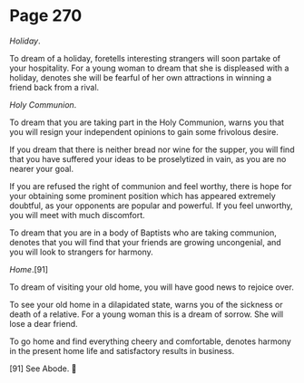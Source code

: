 # Page 270
_Holiday_.


To dream of a holiday, foretells interesting strangers will soon
partake of your hospitality. For a young woman to dream that she
is displeased with a holiday, denotes she will be fearful of her own
attractions in winning a friend back from a rival.


_Holy Communion_.


To dream that you are taking part in the Holy Communion,
warns you that you will resign your independent opinions to gain
some frivolous desire.


If you dream that there is neither bread nor wine for the supper,
you will find that you have suffered your ideas to be proselytized
in vain, as you are no nearer your goal.


If you are refused the right of communion and feel worthy, there is
hope for your obtaining some prominent position which has appeared
extremely doubtful, as your opponents are popular and powerful.
If you feel unworthy, you will meet with much discomfort.


To dream that you are in a body of Baptists who are taking communion,
denotes that you will find that your friends are growing uncongenial,
and you will look to strangers for harmony.


_Home_.[91]


To dream of visiting your old home, you will have good news
to rejoice over.


To see your old home in a dilapidated state, warns you of the sickness
or death of a relative. For a young woman this is a dream of sorrow.
She will lose a dear friend.


To go home and find everything cheery and comfortable, denotes harmony
in the present home life and satisfactory results in business.



[91] See Abode.
